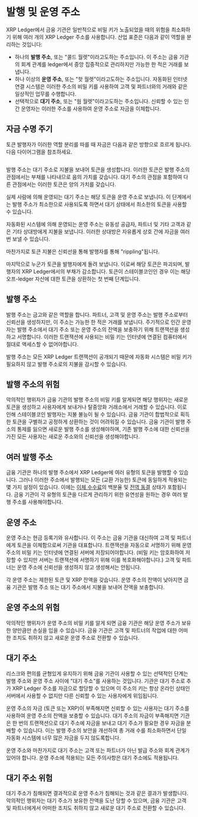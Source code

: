 # 발행 및 운영 주소

XRP Ledger에서 금융 기관은 일반적으로 비밀 키가 노출되었을 때의 위험을 최소화하기 위해 여러 개의 XRP Ledger 주소를 사용합니다. 산업 표준은 다음과 같이 역할을 분리하는 것입니다:

* 하나의 **발행 주소**, 또는 "콜드 월렛"이라고도하는 주소입니다. 이 주소는 금융 기관의 회계 관계를 ledger에서 중앙 집중적으로 관리하지만 가능한 한 적은 거래를 보냅니다.&#x20;
* 하나 이상의 **운영 주소**, 또는 "핫 월렛"이라고도하는 주소입니다. 자동화된 인터넷 연결 시스템은 이러한 주소의 비밀 키를 사용하여 고객 및 파트너와의 거래와 같은 일상적인 업무를 수행합니다.&#x20;
* 선택적으로 **대기 주소**, 또는 "웜 월렛"이라고도하는 주소입니다. 신뢰할 수 있는 인간 운영자는 이러한 주소를 사용하여 운영 주소로 자금을 이체합니다.&#x20;

## 자금 수명 주기

토큰 발행자가 이러한 역할 분리를 따를 때 자금은 다음과 같은 방향으로 흐르게 됩니다. 다음 다이어그램을 참조하세요.

<figure><img src="https://xrpl.org/img/issued-currency-funds-flow.svg" alt=""><figcaption></figcaption></figure>

발행 주소는 대기 주소로 지불을 보내어 토큰을 생성합니다. 이러한 토큰은 발행 주소의 관점에서는 부채를 나타내므로 음의 가치를 갖습니다. 대기 주소의 관점을 포함하여 다른 관점에서는 이러한 토큰은 양의 가치를 갖습니다.

실제 사람에 의해 운영되는 대기 주소는 해당 토큰을 운영 주소로 보냅니다. 이 단계에서는 발행 주소가 최소한으로 사용되도록 하면서 대기 상태에서 최소한의 토큰을 사용할 수 있습니다.

자동화된 시스템에 의해 운영되는 운영 주소는 유동성 공급자, 파트너 및 기타 고객과 같은 기타 상대방에게 지불을 보냅니다. 이러한 상대방은 자유롭게 상호 간에 자금을 여러 번 보낼 수 있습니다.

마찬가지로 토큰 지불은 신뢰선을 통해 발행자를 통해 "rippling"됩니다.

마지막으로 누군가 토큰을 발행자에게 돌려 보냅니다. 이로써 해당 토큰은 파괴되며, 발행자의 XRP Ledger에서의 부채가 감소합니다. 토큰이 스테이블코인인 경우 이는 해당 오프-ledger 자산에 대한 토큰을 상환하는 첫 번째 단계입니다.

## 발행 주소&#x20;

발행 주소는 금고와 같은 역할을 합니다. 파트너, 고객 및 운영 주소는 발행 주소로부터 신뢰선을 생성하지만, 이 주소는 가능한 한 적은 거래를 보냅니다. 주기적으로 인간 운영자는 발행 주소에서 대기 주소 또는 운영 주소의 잔액을 보충하기 위해 트랜잭션을 생성하고 서명합니다. 이러한 트랜잭션에 사용되는 비밀 키는 인터넷에 연결된 컴퓨터에서 절대로 액세스할 수 없어야합니다.

발행 주소는 모든 XRP Ledger 트랜잭션이 공개되기 때문에 자동화 시스템은 비밀 키가 필요하지 않고 발행 주소로의 지불을 감시할 수 있습니다.

## 발행 주소의 위험&#x20;

악의적인 행위자가 금융 기관의 발행 주소의 비밀 키를 알게되면 해당 행위자는 새로운 토큰을 생성하고 사용자에게 보내거나 탈중앙화 거래소에서 거래할 수 있습니다. 이로 인해 스테이블코인 발행자는 지불 불능이 될 수 있습니다. 금융 기관이 합법적으로 획득 한 토큰을 구별하고 공정하게 상환하는 것이 어려워질 수 있습니다. 금융 기관이 발행 주소의 통제를 잃으면 새로운 발행 주소를 생성해야하며, 기존 발행 주소에 대한 신뢰선을 가진 모든 사용자는 새로운 주소와의 신뢰선을 생성해야합니다.

## 여러 발행 주소&#x20;

금융 기관은 하나의 발행 주소에서 XRP Ledger에 여러 유형의 토큰을 발행할 수 있습니다. 그러나 이러한 주소에서 발행되는 모든 (교환 가능한) 토큰에 동일하게 적용되는 몇 가지 설정이 있습니다. 이에는 [이체 수수료](undefined-3.md)의 백분율 및 [전역 동결](undefined-2/) 상태가 포함됩니다. 금융 기관이 각 유형의 토큰을 다르게 관리하기 위한 유연성을 원하는 경우 여러 발행 주소를 사용해야합니다.

## 운영 주소&#x20;

운영 주소는 현금 등록기와 유사합니다. 이 주소는 금융 기관을 대신하여 고객 및 파트너에게 토큰을 이체함으로써 기관을 대표합니다. 트랜잭션을 자동으로 서명하기 위해 운영 주소의 비밀 키는 인터넷에 연결된 서버에 저장되어야합니다. (비밀 키는 암호화하여 저장할 수 있지만 서버는 트랜잭션에 서명하기 위해 이를 복호화해야합니다.) 고객 및 파트너는 운영 주소에 신뢰선을 생성하지 않고 생성해서는 안됩니다.

각 운영 주소는 제한된 토큰 및 XRP 잔액을 갖습니다. 운영 주소의 잔액이 낮아지면 금융 기관은 발행 주소 또는 대기 주소에서 지불을 보내어 잔액을 보충합니다.

## 운영 주소의 위험&#x20;

악의적인 행위자가 운영 주소의 비밀 키를 알게 되면 금융 기관은 해당 운영 주소가 보유한 양만큼만 손실을 입을 수 있습니다. 금융 기관은 고객 및 파트너의 작업에 대한 어떠한 조치도 취하지 않고 새로운 운영 주소로 전환할 수 있습니다.

## 대기 주소&#x20;

리스크와 편의를 균형있게 유지하기 위해 금융 기관이 사용할 수 있는 선택적인 단계는 발행 주소와 운영 주소 사이에 "대기 주소"를 사용하는 것입니다. 기관은 대기 주소로 추가 XRP Ledger 주소를 자금으로 할당할 수 있으며 이 주소의 키는 항상 온라인 상태인 서버에서 사용할 수 없지만 다른 신뢰할 수 있는 사용자에게 위임됩니다.

운영 주소의 자금 (토큰 또는 XRP)이 부족해지면 신뢰할 수 있는 사용자는 대기 주소를 사용하여 운영 주소의 잔액을 보충할 수 있습니다. 대기 주소의 자금이 부족해지면 기관은 한 번의 트랜잭션으로 대기 주소에 자금을 보내고 대기 주소가 필요한 경우 자금을 분배할 수 있습니다. 이는 발행 주소의 보안을 개선하여 총 거래 수를 최소화하면서 단일 자동화 시스템에 너무 많은 자금을 두지 않도록합니다.

운영 주소와 마찬가지로 대기 주소는 고객 또는 파트너가 아닌 발급 주소와 회계 관계가 있어야 합니다. 운영 주소에 적용되는 모든 주의사항은 대기 주소에도 적용됩니다.

## 대기 주소 위험&#x20;

대기 주소가 침해되면 결과적으로 운영 주소가 침해되는 것과 같은 결과가 발생합니다. 악의적인 행위자는 대기 주소가 보유한 잔액을 도난 당할 수 있으며, 금융 기관은 고객 및 파트너에게서 어떠한 조치도 취하지 않고 새로운 대기 주소로 전환할 수 있습니다.
